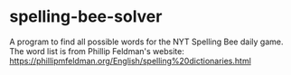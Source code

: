 # spelling-bee-solver
A program to find all possible words for the NYT Spelling Bee daily game.
The word list is from Phillip Feldman's website: https://phillipmfeldman.org/English/spelling%20dictionaries.html
